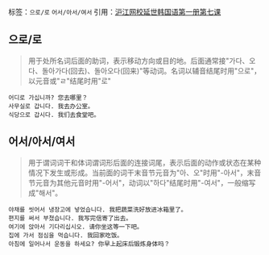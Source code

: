 标签：`으로/로` `어서/아서/여서`
引用：[沪江网校延世韩国语第一册第七课](https://kr.hujiang.com/new/p749141/)

## 으로/로
> 用于处所名词后面的助词，表示移动方向或目的地。后面通常接"가다、오다、돌아가다(回去)、돌아오다(回来)"等动词。名词以辅音结尾时用"으로"，以元音或"ㄹ"结尾时用"로"
```
어디로 가십니까? 您去哪里？
사무실로 갑니다. 我去办公室。
식당으로 갑시다. 我们去食堂吧。
```

## 어서/아서/여서
> 用于谓词词干和体词谓词形后面的连接词尾，表示后面的动作或状态在某种情况下发生或形成。当前面的词干末音节元音为"아、오"时用"-아서"，末音节元音为其他元音时用"-어서"，动词以"하다"结尾时用"-여서"，一般缩写成"해서"。
```
야채를 씻어서 냉장고에 넣었습니다. 我把蔬菜洗好放进冰箱里了。
편지를 써서 부쳤습니다. 我写完信寄了出去。
여기에 앉아서 기다리십시오. 请你坐这等一下吧。
집에 가서 점심을 먹습니다. 我回家吃饭。
아침에 일어나서 운동을 하세요? 你早上起床后锻炼身体吗？
```
